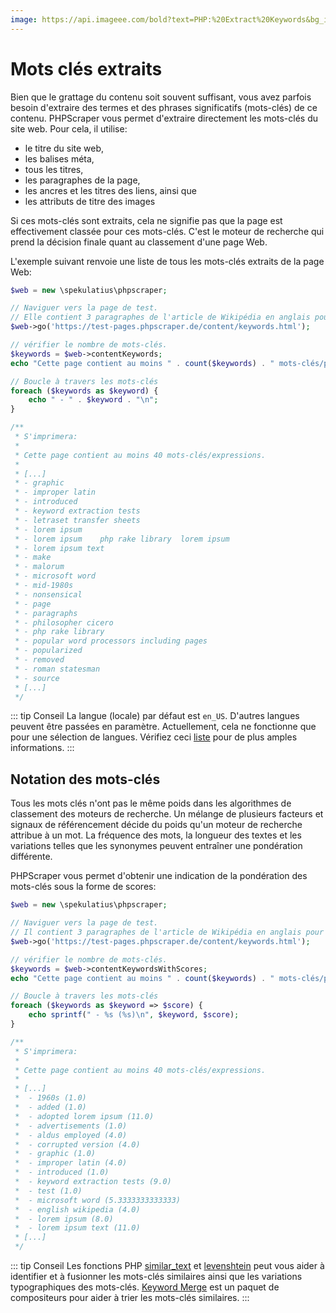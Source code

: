 ```yaml
---
image: https://api.imageee.com/bold?text=PHP:%20Extract%20Keywords&bg_image=https://images.unsplash.com/photo-1542762933-ab3502717ce7
---
```


# Mots clés extraits

Bien que le grattage du contenu soit souvent suffisant, vous avez parfois besoin d'extraire des termes et des phrases significatifs (mots-clés) de ce contenu. PHPScraper vous permet d'extraire directement les mots-clés du site web. Pour cela, il utilise:

- le titre du site web,
- les balises méta,
- tous les titres,
- les paragraphes de la page,
- les ancres et les titres des liens, ainsi que
- les attributs de titre des images

Si ces mots-clés sont extraits, cela ne signifie pas que la page est effectivement classée pour ces mots-clés. C'est le moteur de recherche qui prend la décision finale quant au classement d'une page Web.

L'exemple suivant renvoie une liste de tous les mots-clés extraits de la page Web:

```php
$web = new \spekulatius\phpscraper;

// Naviguer vers la page de test.
// Elle contient 3 paragraphes de l'article de Wikipédia en anglais pour "lorem ipsum".
$web->go('https://test-pages.phpscraper.de/content/keywords.html');

// vérifier le nombre de mots-clés.
$keywords = $web->contentKeywords;
echo "Cette page contient au moins " . count($keywords) . " mots-clés/phrases.\n\n";

// Boucle à travers les mots-clés
foreach ($keywords as $keyword) {
    echo " - " . $keyword . "\n";
}

/**
 * S'imprimera:
 *
 * Cette page contient au moins 40 mots-clés/expressions.
 *
 * [...]
 * - graphic
 * - improper latin
 * - introduced
 * - keyword extraction tests
 * - letraset transfer sheets
 * - lorem ipsum
 * - lorem ipsum    php rake library  lorem ipsum
 * - lorem ipsum text
 * - make
 * - malorum
 * - microsoft word
 * - mid-1980s
 * - nonsensical
 * - page
 * - paragraphs
 * - philosopher cicero
 * - php rake library
 * - popular word processors including pages
 * - popularized
 * - removed
 * - roman statesman
 * - source
 * [...]
 */
```

::: tip Conseil
La langue (locale) par défaut est `en_US`. D'autres langues peuvent être passées en paramètre. Actuellement, cela ne fonctionne que pour une sélection de langues. Vérifiez ceci [liste](https://github.com/Donatello-za/rake-php-plus#currently-supported-languages) pour de plus amples informations.
:::


## Notation des mots-clés

Tous les mots clés n'ont pas le même poids dans les algorithmes de classement des moteurs de recherche. Un mélange de plusieurs facteurs et signaux de référencement décide du poids qu'un moteur de recherche attribue à un mot. La fréquence des mots, la longueur des textes et les variations telles que les synonymes peuvent entraîner une pondération différente.

PHPScraper vous permet d'obtenir une indication de la pondération des mots-clés sous la forme de scores:

```php
$web = new \spekulatius\phpscraper;

// Naviguer vers la page de test.
// Il contient 3 paragraphes de l'article de Wikipédia en anglais pour "lorem ipsum".
$web->go('https://test-pages.phpscraper.de/content/keywords.html');

// vérifier le nombre de mots-clés.
$keywords = $web->contentKeywordsWithScores;
echo "Cette page contient au moins " . count($keywords) . " mots-clés/phrases.\n\n";

// Boucle à travers les mots-clés
foreach ($keywords as $keyword => $score) {
    echo sprintf(" - %s (%s)\n", $keyword, $score);
}

/**
 * S'imprimera:
 *
 * Cette page contient au moins 40 mots-clés/expressions.
 *
 * [...]
 *  - 1960s (1.0)
 *  - added (1.0)
 *  - adopted lorem ipsum (11.0)
 *  - advertisements (1.0)
 *  - aldus employed (4.0)
 *  - corrupted version (4.0)
 *  - graphic (1.0)
 *  - improper latin (4.0)
 *  - introduced (1.0)
 *  - keyword extraction tests (9.0)
 *  - test (1.0)
 *  - microsoft word (5.3333333333333)
 *  - english wikipedia (4.0)
 *  - lorem ipsum (8.0)
 *  - lorem ipsum text (11.0)
 * [...]
 */
```

::: tip Conseil
Les fonctions PHP [similar_text](https://www.php.net/manual/en/function.similar-text.php) et [levenshtein](https://www.php.net/manual/en/function.levenshtein.php) peut vous aider à identifier et à fusionner les mots-clés similaires ainsi que les variations typographiques des mots-clés. [Keyword Merge](https://github.com/spekulatius/keyword-merge) est un paquet de compositeurs pour aider à trier les mots-clés similaires.
:::
